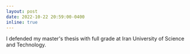 ```yaml
---
layout: post
date: 2022-10-22 20:59:00-0400
inline: true
---
```


I defended my master's thesis with full grade at Iran University of Science and Technology.
